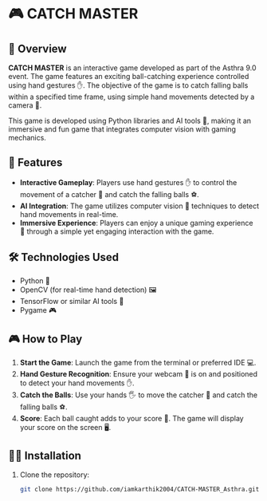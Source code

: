 # 🎮 CATCH MASTER

## 🌟 Overview
**CATCH MASTER** is an interactive game developed as part of the Asthra 9.0 event. The game features an exciting ball-catching experience controlled using hand gestures ✋. The objective of the game is to catch falling balls within a specified time frame, using simple hand movements detected by a camera 📸.

This game is developed using Python libraries and AI tools 🤖, making it an immersive and fun game that integrates computer vision with gaming mechanics.

## 🚀 Features
- **Interactive Gameplay**: Players use hand gestures ✋ to control the movement of a catcher 🧤 and catch the falling balls ⚽️.
- **AI Integration**: The game utilizes computer vision 👀 techniques to detect hand movements in real-time.
- **Immersive Experience**: Players can enjoy a unique gaming experience 🎉 through a simple yet engaging interaction with the game.

## 🛠 Technologies Used
- Python 🐍
- OpenCV (for real-time hand detection) 🖼️
- TensorFlow or similar AI tools 🧠
- Pygame 🎮

## 🎮 How to Play
1. **Start the Game**: Launch the game from the terminal or preferred IDE 💻.
2. **Hand Gesture Recognition**: Ensure your webcam 📸 is on and positioned to detect your hand movements ✋.
3. **Catch the Balls**: Use your hands 🖐 to move the catcher 🧤 and catch the falling balls ⚽️.
4. **Score**: Each ball caught adds to your score 🎯. The game will display your score on the screen 🖥️.

## 🧑‍💻 Installation

1. Clone the repository:
   ```bash
   git clone https://github.com/iamkarthik2004/CATCH-MASTER_Asthra.git
